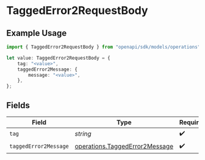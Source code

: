 # TaggedError2RequestBody

## Example Usage

```typescript
import { TaggedError2RequestBody } from "openapi/sdk/models/operations";

let value: TaggedError2RequestBody = {
    tag: "<value>",
    taggedError2Message: {
        message: "<value>",
    },
};
```

## Fields

| Field                                                                                   | Type                                                                                    | Required                                                                                | Description                                                                             |
| --------------------------------------------------------------------------------------- | --------------------------------------------------------------------------------------- | --------------------------------------------------------------------------------------- | --------------------------------------------------------------------------------------- |
| `tag`                                                                                   | *string*                                                                                | :heavy_check_mark:                                                                      | N/A                                                                                     |
| `taggedError2Message`                                                                   | [operations.TaggedError2Message](../../../sdk/models/operations/taggederror2message.md) | :heavy_check_mark:                                                                      | N/A                                                                                     |